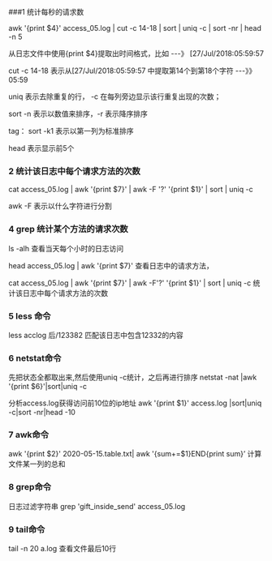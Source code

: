 ###1 统计每秒的请求数

awk '{print $4}' access_05.log | cut -c 14-18 | sort | uniq -c | sort -nr | head -n 5

从日志文件中使用{print $4}提取出时间格式，比如   ---》          [27/Jul/2018:05:59:57

cut -c 14-18 表示从[27/Jul/2018:05:59:57  中提取第14个到第18个字符   ---》》      05:59 

uniq 表示去除重复的行，   -c  在每列旁边显示该行重复出现的次数；

sort -n 表示以数值来排序，-r 表示降序排序

tag： sort -k1 表示以第一列为标准排序

head 表示显示前5个

### 2 统计该日志中每个请求方法的次数

cat access_05.log | awk '{print $7}' | awk -F '?' '{print $1}' | sort | uniq -c 

awk -F 表示以什么字符进行分割

### 4 grep 统计某个方法的请求次数

ls -alh 查看当天每个小时的日志访问

head access_05.log | awk '{print $7}'  查看日志中的请求方法，

cat access_05.log | awk '{print $7}' | awk -F'?' '{print $1}' | sort | uniq -c  统计该日志中每个请求方法的次数

### 5 less 命令

less acclog 后/123382 匹配该日志中包含12332的内容

### 6 netstat命令

先把状态全都取出来,然后使用uniq -c统计，之后再进行排序    netstat -nat |awk '{print $6}'|sort|uniq -c

分析access.log获得访问前10位的ip地址  awk '{print $1}' access.log |sort|uniq -c|sort -nr|head -10

### 7 awk命令

awk '{print $2}' 2020-05-15.table.txt| awk '{sum+=$1}END{print sum}’   计算文件某一列的总和

### 8 grep命令

日志过滤字符串  grep 'gift_inside_send' access_05.log

### 9 tail命令

tail -n 20 a.log   查看文件最后10行
